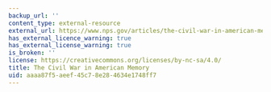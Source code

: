 ```yaml
---
backup_url: ''
content_type: external-resource
external_url: https://www.nps.gov/articles/the-civil-war-in-american-memory.htm
has_external_licence_warning: true
has_external_license_warning: true
is_broken: ''
license: https://creativecommons.org/licenses/by-nc-sa/4.0/
title: The Civil War in American Memory
uid: aaaa87f5-aeef-45c7-8e28-4634e1748ff7
---
```

